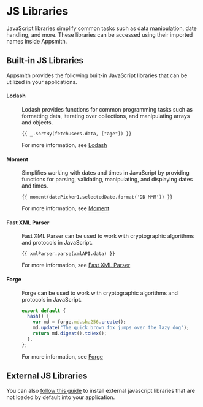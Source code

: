 # JS Libraries

JavaScript libraries simplify common tasks such as data manipulation, date handling, and more. These libraries can be accessed using their imported names inside Appsmith.

## Built-in JS Libraries

Appsmith provides the following built-in JavaScript libraries that can be utilized in your applications.

#### Lodash

<dd>
Lodash provides functions for common programming tasks such as formatting data, iterating over collections, and manipulating arrays and objects.

```
{{ _.sortBy(fetchUsers.data, ["age"]) }}
```
For more information, see [Lodash](https://lodash.com/docs/4.17.15)
</dd>

#### Moment

<dd>
Simplifies working with dates and times in JavaScript by providing functions for parsing, validating, manipulating, and displaying dates and times.

```
{{ moment(datePicker1.selectedDate.format('DD MMM')) }}
```
For more information, see [Moment](https://momentjs.com/docs/)
</dd>

#### Fast XML Parser

<dd>
Fast XML Parser can be used to work with cryptographic algorithms and protocols in JavaScript.

```
{{ xmlParser.parse(xmlAPI.data) }}
```
For more information, see [Fast XML Parser](https://github.com/NaturalIntelligence/fast-xml-parser#readme)
</dd>

#### Forge

<dd>
Forge can be used to work with cryptographic algorithms and protocols in JavaScript.

```javascript
export default {
  hash() {
    var md = forge.md.sha256.create();
    md.update("The quick brown fox jumps over the lazy dog");
    return md.digest().toHex();
  },
};
```
For more information, see [Forge](https://github.com/digitalbazaar/forge)
</dd>

## External JS Libraries

You can also [follow this guide](/core-concepts/writing-code/ext-libraries) to install external javascript libraries that are not loaded by default into your application.
